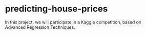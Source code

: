 # predicting-house-prices
In this project, we will participate in a Kaggle competition, based on Advanced Regression Techniques.
